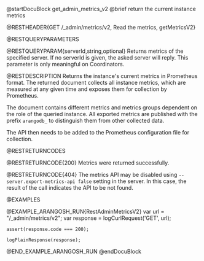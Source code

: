 
@startDocuBlock get_admin_metrics_v2
@brief return the current instance metrics

@RESTHEADER{GET /_admin/metrics/v2, Read the metrics, getMetricsV2}

@RESTQUERYPARAMETERS

@RESTQUERYPARAM{serverId,string,optional}
Returns metrics of the specified server. If no serverId is given, the asked
server will reply. This parameter is only meaningful on Coordinators.

@RESTDESCRIPTION
Returns the instance's current metrics in Prometheus format. The
returned document collects all instance metrics, which are measured
at any given time and exposes them for collection by Prometheus.

The document contains different metrics and metrics groups dependent
on the role of the queried instance. All exported metrics are
published with the prefix `arangodb_` to distinguish them from other
collected data.

The API then needs to be added to the Prometheus configuration file
for collection.

@RESTRETURNCODES

@RESTRETURNCODE{200}
Metrics were returned successfully.

@RESTRETURNCODE{404}
The metrics API may be disabled using `--server.export-metrics-api false`
setting in the server. In this case, the result of the call indicates the API
to be not found.

@EXAMPLES

@EXAMPLE_ARANGOSH_RUN{RestAdminMetricsV2}
    var url = "/_admin/metrics/v2";
    var response = logCurlRequest('GET', url);

    assert(response.code === 200);

    logPlainResponse(response);
@END_EXAMPLE_ARANGOSH_RUN
@endDocuBlock
